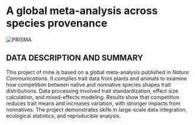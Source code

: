 # A global meta-analysis across species provenance

![PRISMA](https://github.com/user-attachments/assets/62745864-6dbb-4d51-8c98-f927d4c260d1)

## DATA DESCRIPTION AND SUMMARY

This project of mine is based on a global meta-analysis published in *Nature Communications*. It compiles trait data from plants and animals to examine how competition between native and nonnative species shapes trait distributions. Data processing involved trait standardization, effect size calculation, and mixed-effects modeling. Results show that competition reduces trait means and increases variation, with stronger impacts from nonnatives. The project demonstrates skills in large-scale data integration, ecological statistics, and reproducible analysis.


